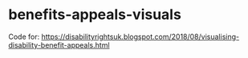 # benefits-appeals-visuals
Code for: https://disabilityrightsuk.blogspot.com/2018/08/visualising-disability-benefit-appeals.html
